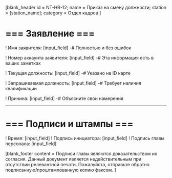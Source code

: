 [blank_header
id = NT-HR-12;
name = Приказ на смену должности;
station = [station_name];
category = Отдел кадров
]

# === Заявление ===

! Имя заявителя: [input_field]
-# Полностью и без ошибок

! Номер аккаунта заявителя: [input_field]
-# Эта информация есть в ваших заметках

! Текущая должность: [input_field]
-# Указано на ID карте

! Запрашиваемая должность: [input_field]
-# Требует наличия квалификации

! Причина: [input_field]
-# Объясните свои намерения

---

# === Подписи и штампы ===

! Время: [input_field]
! Подпись инициатора: [input_field]
! Подпись главы персонала: [input_field]

[blank_footer
content = Подписи главы являются доказательством их согласия.
Данный документ является недействительным при отсутствии релевантной печати.
Пожалуйста, отправьте обратно подписанную/проштампованную копию факсом.
]
